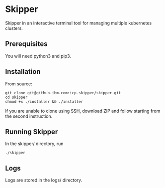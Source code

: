 # Skipper
Skipper in an interactive terminal tool for managing multiple kubernetes clusters.

## Prerequisites
You will need python3 and pip3.

## Installation
From source:

```
git clone git@github.ibm.com:icp-skipper/skipper.git
cd skipper
chmod +x ./installer && ./installer
```

If you are unable to clone using SSH, download ZIP and follow starting from the second instruction.

## Running Skipper
In the skipper/ directory, run
```
./skipper
```

## Logs
Logs are stored in the logs/ directory.